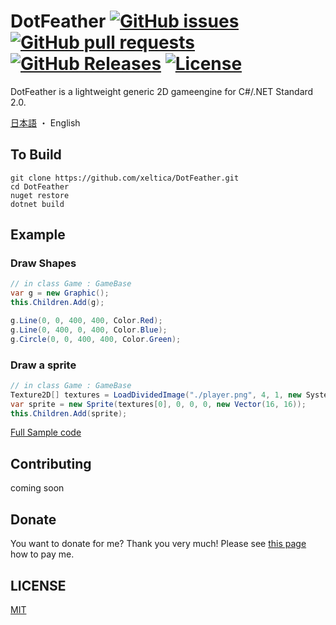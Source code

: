 # DotFeather [![GitHub issues](https://img.shields.io/github/issues/xeltica/dotfeather.svg?style=flat-square)][issues] [![GitHub pull requests](https://img.shields.io/github/issues-pr/xeltica/dotfeather.svg?style=flat-square)][pulls] [![GitHub Releases](https://img.shields.io/github/release/xeltica/DotFeather.svg?style=flat-square)][releases] [![License](https://img.shields.io/github/license/xeltica/dotfeather.svg?style=flat-square)](LICENSE)


[issues]: //github.com/xeltica/dotfeather/issues
[pulls]: //github.com/xeltica/dotfeather/pulls
[releases]: //github.com/xeltica/dotfeather/releases

DotFeather is a lightweight generic 2D gameengine for C#/.NET Standard 2.0.

[日本語](README-ja.md) ・ English

## To Build

```
git clone https://github.com/xeltica/DotFeather.git
cd DotFeather
nuget restore
dotnet build
```

## Example

### Draw Shapes

```cs
// in class Game : GameBase
var g = new Graphic();
this.Children.Add(g);

g.Line(0, 0, 400, 400, Color.Red);
g.Line(0, 400, 0, 400, Color.Blue);
g.Circle(0, 0, 400, 400, Color.Green);
```

### Draw a sprite

```cs
// in class Game : GameBase
Texture2D[] textures = LoadDividedImage("./player.png", 4, 1, new System.Drawing.Size(16, 16);
var sprite = new Sprite(textures[0], 0, 0, 0, new Vector(16, 16));
this.Children.Add(sprite);
```

[Full Sample code](DotFeather.Test.NetCore)

## Contributing

coming soon

## Donate

You want to donate for me? Thank you very much! Please see [this page](//xeltica.work/en/donation.html) how to pay me.

## LICENSE

[MIT](LICENSE)
